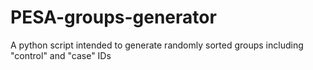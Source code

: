 # PESA-groups-generator
A python script intended to generate randomly sorted groups including "control" and "case" IDs
